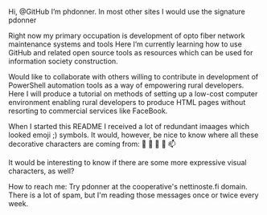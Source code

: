 Hi, @GitHub I’m phdonner. In most other sites I would use the signature pdonner

Right now my primary occupation is development of opto fiber network maintenance systems and tools Here I’m currently learning how to use GitHub and related open source tools as resources which can be used for information society construction.

Would like to collaborate with others willing to contribute in development of PowerShell automation tools as a way of empowering rural developers. Here I will produce a tutorial on methods of setting up a low-cost computer environment enabling rural developers to produce HTML pages without resorting to commercial services like FaceBook.

When I started this README I received a lot of redundant imaages which looked emoji ;) symbols. It would, however, be nice to know where all these decorative characters are coming from: 👋 👀 🌱 💞️ 📫 

It would be interesting to know if there are some more expressive visual characters, as well?

How to reach me: Try pdonner at the cooperative's nettinoste.fi domain. There is a lot of spam, but I'm reading those messages once or twice every week.

<!---
phdonner/phdonner is a ✨ special ✨ repository because its `README.md` (this file) appears on your GitHub profile.
You can click the Preview link to take a look at your changes.
--->
